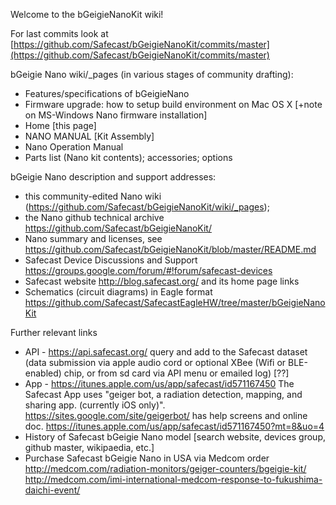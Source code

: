 Welcome to the bGeigieNanoKit wiki!

For last commits look at [https://github.com/Safecast/bGeigieNanoKit/commits/master](https://github.com/Safecast/bGeigieNanoKit/commits/master)

bGeigie Nano wiki/_pages (in various stages of community drafting):
* Features/specifications of bGeigieNano
* Firmware upgrade: how to setup build environment on Mac OS X [+note on MS-Windows Nano firmware installation]
* Home [this page]
* NANO MANUAL [Kit Assembly] 
* Nano Operation Manual 
* Parts list (Nano kit contents); accessories; options

bGeigie Nano description and support addresses: 
* this community-edited Nano wiki (https://github.com/Safecast/bGeigieNanoKit/wiki/_pages);
* the Nano github technical archive https://github.com/Safecast/bGeigieNanoKit/
* Nano summary and licenses, see https://github.com/Safecast/bGeigieNanoKit/blob/master/README.md
* Safecast Device Discussions and Support https://groups.google.com/forum/#!forum/safecast-devices 
* Safecast website http://blog.safecast.org/  and its home page links
* Schematics (circuit diagrams) in Eagle format https://github.com/Safecast/SafecastEagleHW/tree/master/bGeigieNanoKit

Further relevant links 
* API - https://api.safecast.org/ query and add to the Safecast dataset (data submission via apple audio cord or optional XBee (Wifi or BLE-enabled) chip, or from sd card via API menu or emailed log) [??]
* App - https://itunes.apple.com/us/app/safecast/id571167450  The Safecast App uses "geiger bot, a radiation detection, mapping, and sharing app. (currently iOS only)". https://sites.google.com/site/geigerbot/ has help screens and online doc.  https://itunes.apple.com/us/app/safecast/id571167450?mt=8&uo=4
* History of Safecast bGeigie Nano model [search website, devices group, github master, wikipaedia, etc.]
* Purchase Safecast bGeigie Nano in USA via Medcom order http://medcom.com/radiation-monitors/geiger-counters/bgeigie-kit/
http://medcom.com/imi-international-medcom-response-to-fukushima-daichi-event/
